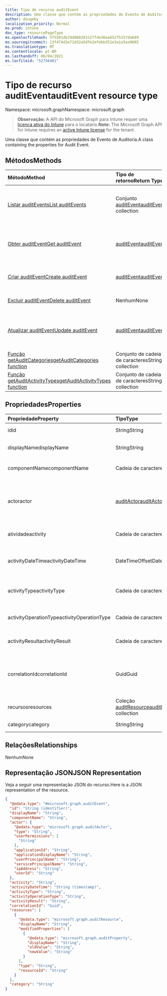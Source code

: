 ```yaml
---
title: Tipo de recurso auditEvent
description: Uma classe que contém as propriedades de Evento de Auditoria.
author: dougeby
localization_priority: Normal
ms.prod: intune
doc_type: resourcePageType
ms.openlocfilehash: 5f5501db74d088283127fde36ea65275257da689
ms.sourcegitcommit: 13f474d3e71d32a5dfe2efebb351e3a1a5aa9685
ms.translationtype: MT
ms.contentlocale: pt-BR
ms.lasthandoff: 06/04/2021
ms.locfileid: "52756401"
---
```

# <a name="auditevent-resource-type"></a><span data-ttu-id="97124-103">Tipo de recurso auditEvent</span><span class="sxs-lookup"><span data-stu-id="97124-103">auditEvent resource type</span></span>

<span data-ttu-id="97124-104">Namespace: microsoft.graph</span><span class="sxs-lookup"><span data-stu-id="97124-104">Namespace: microsoft.graph</span></span>

> <span data-ttu-id="97124-105">**Observação:** A API do Microsoft Graph para Intune requer uma [licença ativa do Intune](https://go.microsoft.com/fwlink/?linkid=839381) para o locatário.</span><span class="sxs-lookup"><span data-stu-id="97124-105">**Note:** The Microsoft Graph API for Intune requires an [active Intune license](https://go.microsoft.com/fwlink/?linkid=839381) for the tenant.</span></span>

<span data-ttu-id="97124-106">Uma classe que contém as propriedades de Evento de Auditoria.</span><span class="sxs-lookup"><span data-stu-id="97124-106">A class containing the properties for Audit Event.</span></span>

## <a name="methods"></a><span data-ttu-id="97124-107">Métodos</span><span class="sxs-lookup"><span data-stu-id="97124-107">Methods</span></span>
|<span data-ttu-id="97124-108">Método</span><span class="sxs-lookup"><span data-stu-id="97124-108">Method</span></span>|<span data-ttu-id="97124-109">Tipo de retorno</span><span class="sxs-lookup"><span data-stu-id="97124-109">Return Type</span></span>|<span data-ttu-id="97124-110">Descrição</span><span class="sxs-lookup"><span data-stu-id="97124-110">Description</span></span>|
|:---|:---|:---|
|[<span data-ttu-id="97124-111">Listar auditEvents</span><span class="sxs-lookup"><span data-stu-id="97124-111">List auditEvents</span></span>](../api/intune-auditing-auditevent-list.md)|<span data-ttu-id="97124-112">Conjunto [auditEvent](../resources/intune-auditing-auditevent.md)</span><span class="sxs-lookup"><span data-stu-id="97124-112">[auditEvent](../resources/intune-auditing-auditevent.md) collection</span></span>|<span data-ttu-id="97124-113">Listar propriedades e relações de objetos de [auditEvent](../resources/intune-auditing-auditevent.md).</span><span class="sxs-lookup"><span data-stu-id="97124-113">List properties and relationships of the [auditEvent](../resources/intune-auditing-auditevent.md) objects.</span></span>|
|[<span data-ttu-id="97124-114">Obter auditEvent</span><span class="sxs-lookup"><span data-stu-id="97124-114">Get auditEvent</span></span>](../api/intune-auditing-auditevent-get.md)|[<span data-ttu-id="97124-115">auditEvent</span><span class="sxs-lookup"><span data-stu-id="97124-115">auditEvent</span></span>](../resources/intune-auditing-auditevent.md)|<span data-ttu-id="97124-116">Ler propriedades e relações de objetos de[auditEvent](../resources/intune-auditing-auditevent.md).</span><span class="sxs-lookup"><span data-stu-id="97124-116">Read properties and relationships of the [auditEvent](../resources/intune-auditing-auditevent.md) object.</span></span>|
|[<span data-ttu-id="97124-117">Criar auditEvent</span><span class="sxs-lookup"><span data-stu-id="97124-117">Create auditEvent</span></span>](../api/intune-auditing-auditevent-create.md)|[<span data-ttu-id="97124-118">auditEvent</span><span class="sxs-lookup"><span data-stu-id="97124-118">auditEvent</span></span>](../resources/intune-auditing-auditevent.md)|<span data-ttu-id="97124-119">Criar um novo objeto de[auditEvent](../resources/intune-auditing-auditevent.md).</span><span class="sxs-lookup"><span data-stu-id="97124-119">Create a new [auditEvent](../resources/intune-auditing-auditevent.md) object.</span></span>|
|[<span data-ttu-id="97124-120">Excluir auditEvent</span><span class="sxs-lookup"><span data-stu-id="97124-120">Delete auditEvent</span></span>](../api/intune-auditing-auditevent-delete.md)|<span data-ttu-id="97124-121">Nenhum</span><span class="sxs-lookup"><span data-stu-id="97124-121">None</span></span>|<span data-ttu-id="97124-122">Excluir [auditEvent](../resources/intune-auditing-auditevent.md).</span><span class="sxs-lookup"><span data-stu-id="97124-122">Deletes a [auditEvent](../resources/intune-auditing-auditevent.md).</span></span>|
|[<span data-ttu-id="97124-123">Atualizar auditEvent</span><span class="sxs-lookup"><span data-stu-id="97124-123">Update auditEvent</span></span>](../api/intune-auditing-auditevent-update.md)|[<span data-ttu-id="97124-124">auditEvent</span><span class="sxs-lookup"><span data-stu-id="97124-124">auditEvent</span></span>](../resources/intune-auditing-auditevent.md)|<span data-ttu-id="97124-125">Atualizar as propriedades do objeto de [auditEvent](../resources/intune-auditing-auditevent.md).</span><span class="sxs-lookup"><span data-stu-id="97124-125">Update the properties of a [auditEvent](../resources/intune-auditing-auditevent.md) object.</span></span>|
|[<span data-ttu-id="97124-126">Função getAuditCategories</span><span class="sxs-lookup"><span data-stu-id="97124-126">getAuditCategories function</span></span>](../api/intune-auditing-auditevent-getauditcategories.md)|<span data-ttu-id="97124-127">Conjunto de cadeia de caracteres</span><span class="sxs-lookup"><span data-stu-id="97124-127">String collection</span></span>|<span data-ttu-id="97124-128">Ainda não documentado</span><span class="sxs-lookup"><span data-stu-id="97124-128">Not yet documented</span></span>|
|[<span data-ttu-id="97124-129">Função getAuditActivityTypes</span><span class="sxs-lookup"><span data-stu-id="97124-129">getAuditActivityTypes function</span></span>](../api/intune-auditing-auditevent-getauditactivitytypes.md)|<span data-ttu-id="97124-130">Conjunto de cadeia de caracteres</span><span class="sxs-lookup"><span data-stu-id="97124-130">String collection</span></span>|<span data-ttu-id="97124-131">Ainda não documentado</span><span class="sxs-lookup"><span data-stu-id="97124-131">Not yet documented</span></span>|

## <a name="properties"></a><span data-ttu-id="97124-132">Propriedades</span><span class="sxs-lookup"><span data-stu-id="97124-132">Properties</span></span>
|<span data-ttu-id="97124-133">Propriedade</span><span class="sxs-lookup"><span data-stu-id="97124-133">Property</span></span>|<span data-ttu-id="97124-134">Tipo</span><span class="sxs-lookup"><span data-stu-id="97124-134">Type</span></span>|<span data-ttu-id="97124-135">Descrição</span><span class="sxs-lookup"><span data-stu-id="97124-135">Description</span></span>|
|:---|:---|:---|
|<span data-ttu-id="97124-136">id</span><span class="sxs-lookup"><span data-stu-id="97124-136">id</span></span>|<span data-ttu-id="97124-137">String</span><span class="sxs-lookup"><span data-stu-id="97124-137">String</span></span>|<span data-ttu-id="97124-138">Chave da entidade.</span><span class="sxs-lookup"><span data-stu-id="97124-138">Key of the entity.</span></span>|
|<span data-ttu-id="97124-139">displayName</span><span class="sxs-lookup"><span data-stu-id="97124-139">displayName</span></span>|<span data-ttu-id="97124-140">String</span><span class="sxs-lookup"><span data-stu-id="97124-140">String</span></span>|<span data-ttu-id="97124-141">Nome de exibição do evento.</span><span class="sxs-lookup"><span data-stu-id="97124-141">Event display name.</span></span>|
|<span data-ttu-id="97124-142">componentName</span><span class="sxs-lookup"><span data-stu-id="97124-142">componentName</span></span>|<span data-ttu-id="97124-143">Cadeia de caracteres</span><span class="sxs-lookup"><span data-stu-id="97124-143">String</span></span>|<span data-ttu-id="97124-144">Nome do componente.</span><span class="sxs-lookup"><span data-stu-id="97124-144">Component name.</span></span>|
|<span data-ttu-id="97124-145">actor</span><span class="sxs-lookup"><span data-stu-id="97124-145">actor</span></span>|[<span data-ttu-id="97124-146">auditActor</span><span class="sxs-lookup"><span data-stu-id="97124-146">auditActor</span></span>](../resources/intune-auditing-auditactor.md)|<span data-ttu-id="97124-147">Usuários e aplicativos do AAD associados com o evento de auditoria.</span><span class="sxs-lookup"><span data-stu-id="97124-147">AAD user and application that are associated with the audit event.</span></span>|
|<span data-ttu-id="97124-148">atividade</span><span class="sxs-lookup"><span data-stu-id="97124-148">activity</span></span>|<span data-ttu-id="97124-149">Cadeia de caracteres</span><span class="sxs-lookup"><span data-stu-id="97124-149">String</span></span>|<span data-ttu-id="97124-150">Nome amigável da atividade.</span><span class="sxs-lookup"><span data-stu-id="97124-150">Friendly name of the activity.</span></span>|
|<span data-ttu-id="97124-151">activityDateTime</span><span class="sxs-lookup"><span data-stu-id="97124-151">activityDateTime</span></span>|<span data-ttu-id="97124-152">DateTimeOffset</span><span class="sxs-lookup"><span data-stu-id="97124-152">DateTimeOffset</span></span>|<span data-ttu-id="97124-153">A hora e data em UTC em que a atividade foi executada.</span><span class="sxs-lookup"><span data-stu-id="97124-153">The date time in UTC when the activity was performed.</span></span>|
|<span data-ttu-id="97124-154">activityType</span><span class="sxs-lookup"><span data-stu-id="97124-154">activityType</span></span>|<span data-ttu-id="97124-155">Cadeia de caracteres</span><span class="sxs-lookup"><span data-stu-id="97124-155">String</span></span>|<span data-ttu-id="97124-156">O tipo de atividade que foi executada.</span><span class="sxs-lookup"><span data-stu-id="97124-156">The type of activity that was being performed.</span></span>|
|<span data-ttu-id="97124-157">activityOperationType</span><span class="sxs-lookup"><span data-stu-id="97124-157">activityOperationType</span></span>|<span data-ttu-id="97124-158">Cadeia de caracteres</span><span class="sxs-lookup"><span data-stu-id="97124-158">String</span></span>|<span data-ttu-id="97124-159">O tipo de operação HTTP da atividade.</span><span class="sxs-lookup"><span data-stu-id="97124-159">The HTTP operation type of the activity.</span></span>|
|<span data-ttu-id="97124-160">activityResult</span><span class="sxs-lookup"><span data-stu-id="97124-160">activityResult</span></span>|<span data-ttu-id="97124-161">Cadeia de caracteres</span><span class="sxs-lookup"><span data-stu-id="97124-161">String</span></span>|<span data-ttu-id="97124-162">O resultado da atividade.</span><span class="sxs-lookup"><span data-stu-id="97124-162">The result of the activity.</span></span>|
|<span data-ttu-id="97124-163">correlationId</span><span class="sxs-lookup"><span data-stu-id="97124-163">correlationId</span></span>|<span data-ttu-id="97124-164">Guid</span><span class="sxs-lookup"><span data-stu-id="97124-164">Guid</span></span>|<span data-ttu-id="97124-165">A ID da solicitação de cliente usada para correlacionar a atividade dentro do sistema.</span><span class="sxs-lookup"><span data-stu-id="97124-165">The client request Id that is used to correlate activity within the system.</span></span>|
|<span data-ttu-id="97124-166">recursos</span><span class="sxs-lookup"><span data-stu-id="97124-166">resources</span></span>|<span data-ttu-id="97124-167">Coleção [auditResource](../resources/intune-auditing-auditresource.md)</span><span class="sxs-lookup"><span data-stu-id="97124-167">[auditResource](../resources/intune-auditing-auditresource.md) collection</span></span>|<span data-ttu-id="97124-168">Recursos em modificação.</span><span class="sxs-lookup"><span data-stu-id="97124-168">Resources being modified.</span></span>|
|<span data-ttu-id="97124-169">category</span><span class="sxs-lookup"><span data-stu-id="97124-169">category</span></span>|<span data-ttu-id="97124-170">String</span><span class="sxs-lookup"><span data-stu-id="97124-170">String</span></span>|<span data-ttu-id="97124-171">Categoria de auditoria.</span><span class="sxs-lookup"><span data-stu-id="97124-171">Audit category.</span></span>|

## <a name="relationships"></a><span data-ttu-id="97124-172">Relações</span><span class="sxs-lookup"><span data-stu-id="97124-172">Relationships</span></span>
<span data-ttu-id="97124-173">Nenhum</span><span class="sxs-lookup"><span data-stu-id="97124-173">None</span></span>

## <a name="json-representation"></a><span data-ttu-id="97124-174">Representação JSON</span><span class="sxs-lookup"><span data-stu-id="97124-174">JSON Representation</span></span>
<span data-ttu-id="97124-175">Veja a seguir uma representação JSON do recurso.</span><span class="sxs-lookup"><span data-stu-id="97124-175">Here is a JSON representation of the resource.</span></span>
<!-- {
  "blockType": "resource",
  "keyProperty": "id",
  "@odata.type": "microsoft.graph.auditEvent"
}
-->
``` json
{
  "@odata.type": "#microsoft.graph.auditEvent",
  "id": "String (identifier)",
  "displayName": "String",
  "componentName": "String",
  "actor": {
    "@odata.type": "microsoft.graph.auditActor",
    "type": "String",
    "userPermissions": [
      "String"
    ],
    "applicationId": "String",
    "applicationDisplayName": "String",
    "userPrincipalName": "String",
    "servicePrincipalName": "String",
    "ipAddress": "String",
    "userId": "String"
  },
  "activity": "String",
  "activityDateTime": "String (timestamp)",
  "activityType": "String",
  "activityOperationType": "String",
  "activityResult": "String",
  "correlationId": "Guid",
  "resources": [
    {
      "@odata.type": "microsoft.graph.auditResource",
      "displayName": "String",
      "modifiedProperties": [
        {
          "@odata.type": "microsoft.graph.auditProperty",
          "displayName": "String",
          "oldValue": "String",
          "newValue": "String"
        }
      ],
      "type": "String",
      "resourceId": "String"
    }
  ],
  "category": "String"
}
```




